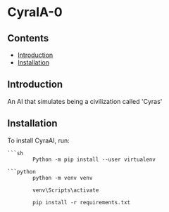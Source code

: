 # CyraIA-0

## Contents
 - [Introduction](#introduction)
 - [Installation](#installation)

## Introduction
 An AI that simulates being a civilization called 'Cyras'

## Installation
 To install CyraAI, run:

    ```sh
            Python -m pip install --user virtualenv
    
    ```python
            python -m venv venv

            venv\Scripts\activate

            pip install -r requirements.txt

            